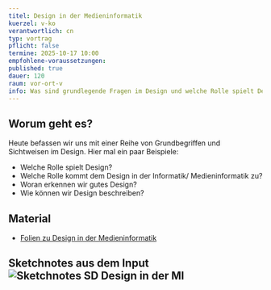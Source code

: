 ```yaml
---
titel: Design in der Medieninformatik
kuerzel: v-ko
verantwortlich: cn
typ: vortrag
pflicht: false
termine: 2025-10-17 10:00
empfohlene-voraussetzungen: 
published: true
dauer: 120
raum: vor-ort-v
info: Was sind grundlegende Fragen im Design und welche Rolle spielt Design in der Medieninformatik?
---
```



## Worum geht es?

Heute befassen wir uns mit einer Reihe von Grundbegriffen und Sichtweisen im Design. Hier mal ein paar Beispiele:
- Welche Rolle spielt Design?
- Welche Rolle kommt dem Design in der Informatik/ Medieninformatik zu?
- Woran erkennen wir gutes Design?
- Wie können wir Design beschreiben?


## Material
- [Folien zu Design in der Medieninformatik](https://cnoss.github.io/slides/presentations/screendesign/design-in-der-medieninformatik/)

## Sketchnotes aus dem Input![Sketchnotes SD Design in der MI](../../images/recordings/sd-session-02.jpg "Sketchnotes SD Design in der MI")
